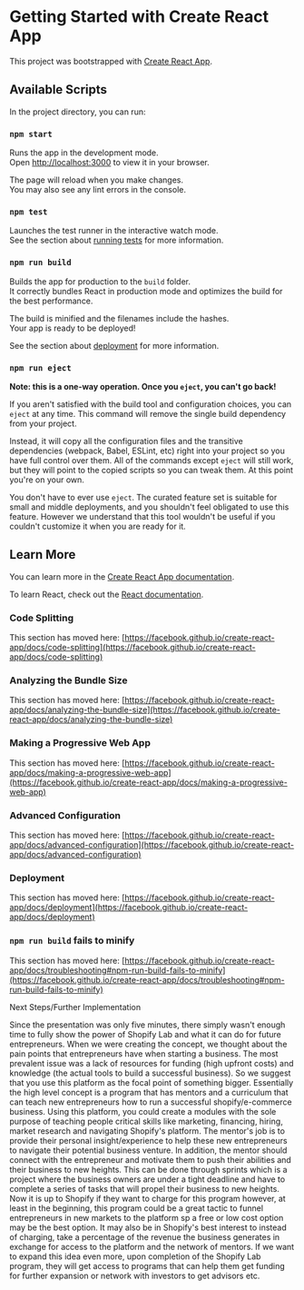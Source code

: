 # Getting Started with Create React App

This project was bootstrapped with [Create React App](https://github.com/facebook/create-react-app).

## Available Scripts

In the project directory, you can run:

### `npm start`

Runs the app in the development mode.\
Open [http://localhost:3000](http://localhost:3000) to view it in your browser.

The page will reload when you make changes.\
You may also see any lint errors in the console.

### `npm test`

Launches the test runner in the interactive watch mode.\
See the section about [running tests](https://facebook.github.io/create-react-app/docs/running-tests) for more information.

### `npm run build`

Builds the app for production to the `build` folder.\
It correctly bundles React in production mode and optimizes the build for the best performance.

The build is minified and the filenames include the hashes.\
Your app is ready to be deployed!

See the section about [deployment](https://facebook.github.io/create-react-app/docs/deployment) for more information.

### `npm run eject`

**Note: this is a one-way operation. Once you `eject`, you can't go back!**

If you aren't satisfied with the build tool and configuration choices, you can `eject` at any time. This command will remove the single build dependency from your project.

Instead, it will copy all the configuration files and the transitive dependencies (webpack, Babel, ESLint, etc) right into your project so you have full control over them. All of the commands except `eject` will still work, but they will point to the copied scripts so you can tweak them. At this point you're on your own.

You don't have to ever use `eject`. The curated feature set is suitable for small and middle deployments, and you shouldn't feel obligated to use this feature. However we understand that this tool wouldn't be useful if you couldn't customize it when you are ready for it.

## Learn More

You can learn more in the [Create React App documentation](https://facebook.github.io/create-react-app/docs/getting-started).

To learn React, check out the [React documentation](https://reactjs.org/).

### Code Splitting

This section has moved here: [https://facebook.github.io/create-react-app/docs/code-splitting](https://facebook.github.io/create-react-app/docs/code-splitting)

### Analyzing the Bundle Size

This section has moved here: [https://facebook.github.io/create-react-app/docs/analyzing-the-bundle-size](https://facebook.github.io/create-react-app/docs/analyzing-the-bundle-size)

### Making a Progressive Web App

This section has moved here: [https://facebook.github.io/create-react-app/docs/making-a-progressive-web-app](https://facebook.github.io/create-react-app/docs/making-a-progressive-web-app)

### Advanced Configuration

This section has moved here: [https://facebook.github.io/create-react-app/docs/advanced-configuration](https://facebook.github.io/create-react-app/docs/advanced-configuration)

### Deployment

This section has moved here: [https://facebook.github.io/create-react-app/docs/deployment](https://facebook.github.io/create-react-app/docs/deployment)

### `npm run build` fails to minify

This section has moved here: [https://facebook.github.io/create-react-app/docs/troubleshooting#npm-run-build-fails-to-minify](https://facebook.github.io/create-react-app/docs/troubleshooting#npm-run-build-fails-to-minify)

Next Steps/Further Implementation

Since the presentation was only five minutes, there simply wasn't enough time to fully show the power of Shopify Lab and what it can do for future entrepreneurs. When we were creating the concept, we thought about the pain points that entrepreneurs have when starting a business. The most prevalent issue was a lack of resources for funding (high upfront costs) and knowledge (the actual tools to build a successful business). So we suggest that you use this platform as the focal point of something bigger. Essentially the high level concept is a program that has mentors and a curriculum that can teach new entrepreneurs how to run a successful shopify/e-commerce business. Using this platform, you could create a modules with the sole purpose of teaching people critical skills like marketing, financing, hiring, market research and navigating Shopify's platform. The mentor's job is to provide their personal insight/experience to help these new entrepreneurs to navigate their potential business venture. In addition, the mentor should connect with the entrepreneur and motivate them to push their abilities and their business to new heights. This can be done through sprints which is a project where the business owners are under a tight deadline and have to complete a series of tasks that will propel their business to new heights. Now it is up to Shopify if they want to charge for this program however, at least in the beginning, this program could be a great tactic to funnel entrepreneurs in new markets to the platform sp a free or low cost option may be the best option. It may also be in Shopify's best interest to instead of charging, take a percentage of the revenue the business generates in exchange for access to the platform and the network of mentors. If we want to expand this idea even more, upon completion of the Shopify Lab program, they will get access to programs that can help them get funding for further expansion or network with investors to get advisors etc.
